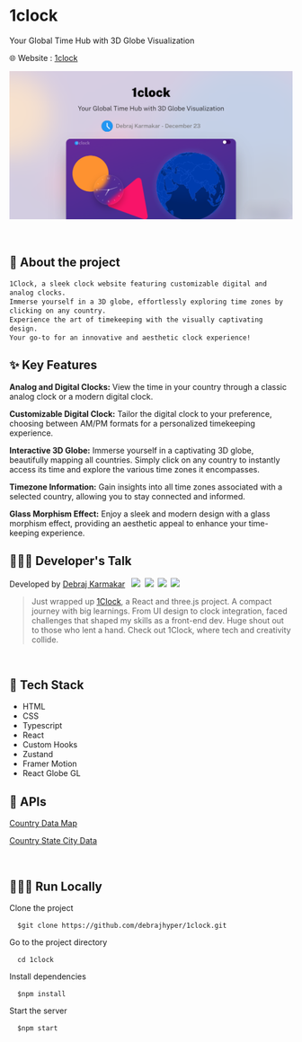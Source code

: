 # 1clock

Your Global Time Hub with 3D Globe Visualization

🌐 Website : [1clock](https://1clock.vercel.app/)

![1clock thumbnail](./public/template.png)

<br/>

## 📑 About the project
    1Clock, a sleek clock website featuring customizable digital and analog clocks. 
    Immerse yourself in a 3D globe, effortlessly exploring time zones by clicking on any country. 
    Experience the art of timekeeping with the visually captivating design. 
    Your go-to for an innovative and aesthetic clock experience!

## ✨ Key Features

**Analog and Digital Clocks:** View the time in your country through a classic analog clock or a modern digital clock.

**Customizable Digital Clock:** Tailor the digital clock to your preference, choosing between AM/PM formats for a personalized timekeeping experience.

**Interactive 3D Globe:** Immerse yourself in a captivating 3D globe, beautifully mapping all countries. Simply click on any country to instantly access its time and explore the various time zones it encompasses.

**Timezone Information:** Gain insights into all time zones associated with a selected country, allowing you to stay connected and informed.

**Glass Morphism Effect:** Enjoy a sleek and modern design with a glass morphism effect, providing an aesthetic appeal to enhance your time-keeping experience.

## 👨🏻‍💻 Developer's Talk
Developed by <a href="https://github.com/debrajhyper">Debraj Karmakar</a>
<span style="display:inline-flex; justify-content:space-evenly; width:20%;">
<a href="https://twitter.com/debraj_010">
  <img src="https://cdn.jsdelivr.net/gh/devicons/devicon/icons/twitter/twitter-original.svg" width="20px"/>
</a>
<a href="https://linkedin.com/in/debraj-karmakar-275570199">
  <img src="https://cdn.jsdelivr.net/gh/devicons/devicon/icons/linkedin/linkedin-original.svg" width="20px"/>
</a>
<a href="https://fb.com/debraj.karmakar.923">
  <img src="https://cdn.jsdelivr.net/gh/devicons/devicon/icons/facebook/facebook-original.svg" width="20px"/>
</a>
<a href="https://www.behance.net/debrajkarmakar">
  <img src="https://cdn.jsdelivr.net/gh/devicons/devicon/icons/behance/behance-original.svg" width="20px">
</a>
</span>

>Just wrapped up <a href="https://1clock.vercel.app/">1Clock</a>, a React and three.js project. A compact journey with big learnings. From UI design to clock integration, faced challenges that shaped my skills as a front-end dev. Huge shout out to those who lent a hand. Check out 1Clock, where tech and creativity collide.

<br/>

## 🚀 Tech Stack

- HTML
- CSS
- Typescript
- React
- Custom Hooks
- Zustand
- Framer Motion
- React Globe GL

## 📃 APIs

[Country Data Map](https://geojson-maps.ash.ms/)

[Country State City Data](https://dr5hn.github.io/countries-states-cities-database/)

<br/>

## 🏃🏻‍♂️ Run Locally

Clone the project
```
  $git clone https://github.com/debrajhyper/1clock.git
```

Go to the project directory
```
  cd 1clock
```

Install dependencies
```
  $npm install
```

Start the server
```
  $npm start
```

<br/>